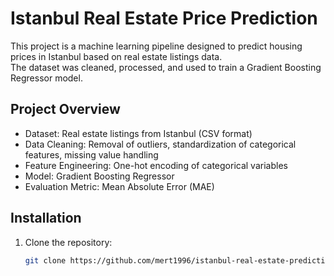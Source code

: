 # Istanbul Real Estate Price Prediction

This project is a machine learning pipeline designed to predict housing prices in Istanbul based on real estate listings data.  
The dataset was cleaned, processed, and used to train a Gradient Boosting Regressor model.  

## Project Overview
- Dataset: Real estate listings from Istanbul (CSV format)
- Data Cleaning: Removal of outliers, standardization of categorical features, missing value handling
- Feature Engineering: One-hot encoding of categorical variables
- Model: Gradient Boosting Regressor
- Evaluation Metric: Mean Absolute Error (MAE)

## Installation

1. Clone the repository:
   ```bash
   git clone https://github.com/mert1996/istanbul-real-estate-prediction.git
